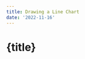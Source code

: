 ```yaml
---
title: Drawing a Line Chart
date: '2022-11-16'
---
```


# {title}

<script>
    import MASMoneySupplyChart from './components/MASMoneySupplyChart.svelte';
    import MASMoneySupplyChartMultiLine from './components/MASMoneySupplyChartMultiLine.svelte';
</script>

<MASMoneySupplyChart/>

<MASMoneySupplyChartMultiLine/>
